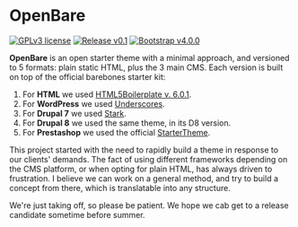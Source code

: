 # OpenBare
[![GPLv3 license](https://img.shields.io/badge/license-GPLv3-blue.svg)](https://www.gnu.org/licenses/gpl-3.0.txt) [![Release v0.1](https://img.shields.io/badge/release-v0.1-orange.svg)](https://github.com/pixelminds/openbare) [![Bootstrap v4.0.0](https://img.shields.io/badge/bootstrap-4.0.0-blue.svg)](https://getbootstrap.com/)

**OpenBare** is an open starter theme with a minimal approach, and versioned to 5 formats: plain static HTML, plus the 3 main CMS.
Each version is built on top of the official barebones starter kit:
1. For **HTML** we used [HTML5Boilerplate v. 6.0.1](https://html5boilerplate.com/).
2. For **WordPress** we used [Underscores](https://underscores.me/).
3. For **Drupal 7** we used [Stark](https://www.drupal.org/project/stark).
4. For **Drupal 8** we used the same theme, in its D8 version.
5. For **Prestashop** we used the official [StarterTheme](https://github.com/PrestaShop/StarterTheme).

This project started with the need to rapidly build a theme in response to our clients' demands. The fact of using different frameworks depending on the CMS platform, or when opting for plain HTML, has always driven to frustration. I believe we can work on a general method, and try to build a concept from there, which is translatable into any structure.

We're just taking off, so please be patient. We hope we cab get to a release candidate sometime before summer.
